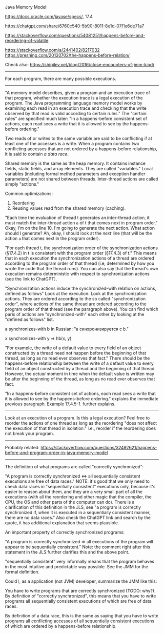 Java Memory Model

https://docs.oracle.com/javase/specs/, 17.4

https://chatgpt.com/share/6760c540-5b90-8011-8e1d-07f1e6de71a7

https://stackoverflow.com/questions/54081251/happens-before-and-reordering-of-volatile

https://stackoverflow.com/a/2441402/8217032
https://preshing.com/20130702/the-happens-before-relation/

Check also: https://shipilev.net/blog/2016/close-encounters-of-jmm-kind/

----

For each program, there are many possible executions.

----

"A memory model describes, given a program and an execution trace of that program, whether the execution trace is a legal execution of the program. The Java programming language memory model works by examining each read in an execution trace and checking that the write observed by that read is valid according to certain rules."
The "certain rules" are specified much later: "In a happens-before consistent set of actions, each read sees a write that it is allowed to see by the happens-before ordering."

Two reads of or writes to the same variable are said to be conflicting if at least one of the accesses is a write.
When a program contains two conflicting accesses that are not ordered by a happens-before relationship, it is said to contain _a data race_.

Shared memory is the same as the heap memory. It contains instance fields, static fields, and array elements. They are called "variables."
Local variables (including formal method parameters and exception handler parameters) are not shared between threads.
Inter-thread actions are called simply "actions."

Common optimizations:
1. Reordering
2. Reusing values read from the shared memory (caching).

"Each time the evaluation of thread t generates an inter-thread action, it must match the inter-thread action a of t that comes next in program order."
Okay, I'm on the line 10. I'm going to generate the next action. What action should I generate? Ah, okay, I should look at the _next_ line (that will be the action `a` that comes next in the program order).

"For each thread t, the synchronization order of the synchronization actions (§17.4.2) in t is consistent with the program order (§17.4.3) of t."
This means that in each execution the synchronization actions of a thread are ordered according to the program order of that thread (i.e, determined by how you wrote the code that the thread runs). You can also say that the thread's own execution remains deterministic with respect to synchronization actions (see the link to ChatGPT).

"Synchronization actions induce the synchronized-with relation on actions, defined as follows"
Look at the execution. Look at the synchronization actions. They are ordered according to the so called "synchronization order", where actions of the same thread are ordered according to the program order of that thread (see the paragraph above). You can find which paris of actions are "synchronized-with" each other by looking at the "defined as follows" list.

a synchronizes-with b in Russian: "a синхронизируется с b."

x synchronizes-with y => hb(x, y)

"For example, the write of a default value to every field of an object constructed by a thread need not happen before the beginning of that thread, as long as no read ever observes that fact."
There should be the happens-before relationship between the write of a default value to every field of an object constructed by a thread and the beginning of that thread. However, the _actual_ moment in time when the default value is written may be after the beginning of the thread, as long as no read ever observes that fact.

"In a happens-before consistent set of actions, each read sees a write that it is allowed to see by the happens-before ordering." explains the immediate previous paragraph. Example 17.4.5-1. further explains.

----

Look at an execution of a program. Is this a legal execution? Feel free to reorder the actions of one thread as long as the reordering "does not affect the execution of that thread in isolation." I.e., reorder if the reordering does not break your program.

----

Probably related: https://stackoverflow.com/questions/32492621/happens-before-and-program-order-in-java-memory-model

----
The definition of what programs are called "correctly synchronized":

"A program is correctly synchronized <=> all sequentially consistent executions are free of data races."
NOTE: it's good that we only need to check data races in "sequentially consistent" executions only, because it's easier to reason about them, and they are a very small part of all the executions (with all the reordering and other magic that the compiler, the CPU, the OS and other parts of the computer can do).
There is a clarification of this definition in the JLS, see "a program is correctly synchronized if, when it is executed in a sequentially consistent manner, there are no data races." Also check the ChatGPT link and search by the quote, it has additional explanation that seems plausible.

An important property of correctly synchronized programs:

"A program is correctly synchronized => all executions of the program will appear to be sequentially consistent." Note: the comment right after this statement in the JLS further clarifies this and the above point.

"sequentially consistent" very informally means that the program behaves in the most intuitive and predictable way possible. See the JMM for the formal definition.

Could I, as a application (not JVM) developer, summarize the JMM like this:

You have to write programs that are correctly synchronized (TODO: why?). By definition of "correctly synchronized", this means that you have to write programs all sequentially consistent executions of which are free of data races.

By definition of a data race, this is the same as saying that you have to write programs all conflicting accesses of all sequentially consistent executions of which are ordered by a happens-before relationship.